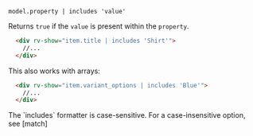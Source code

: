 `model.property | includes 'value'`

Returns `true` if the `value` is present within the `property`.

```html
  <div rv-show="item.title | includes 'Shirt'">
    //...
  </div>
```

This also works with arrays:

```html
  <div rv-show="item.variant_options | includes 'Blue'">
    //...
  </div>
```

<div class="callout callout-warning">
  <p style="margin-bottom: 0;">
    The `includes` formatter is case-sensitive. For a case-insensitive option, see [match]
  </p>
</div>

[match]: #dom-binding-match
